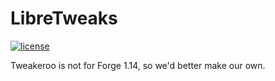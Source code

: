 # LibreTweaks

[![license](https://img.shields.io/badge/license-AGPL--v3.0-blueviolet)](https://www.gnu.org/licenses/agpl-3.0.html)

Tweakeroo is not for Forge 1.14, so we'd better make our own.

